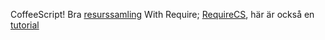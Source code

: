 CoffeeScript! Bra [resurssamling][1] With Require; [RequireCS][2], här är också en [tutorial][3]

 [1]: http://javascriptmusings.posterous.com/step-6-deepdive
 [2]: https://github.com/jrburke/require-cs "RequireCS"
 [3]: http://blog.toastymofo.net/2012/04/coffeescript-requirejs-and-you-part-one.html  